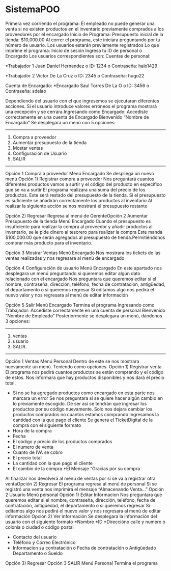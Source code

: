 # SistemaPOO
Primera vez corriendo el programa:
El empleado no puede generar una venta si no existen productos en el inventario
previamente comprados a los proveedores por el encargado
Inicio de Programa:
Presupuesto inicial de la tienda: $10,000.00
Al correr el programa, este iniciara preguntando por tu número de usuario. Los usuarios
estarán previamente registrados
Lo que imprime el programa:
Inicio de sesión
Ingresa tu ID de personal o Encargado
Los usuarios correspondientes son:
Cuentas de personal:

*Trabajador 1 Juan Daniel Hernandez
	o ID: 1234
	o Contraseña: halo1429

*Trabajador 2 Victor De La Cruz
	o ID: 2345
	o Contraseña: hugo22

Cuenta de Encargado:
*Encargado Saul Torres De La O
	o ID: 3456
	o Contraseña: sdelao


Dependiendo del usuario con el que ingresemos se ejecutaran diferentes
acciones. Si el usuario introduce valores erróneos el programa mostrará una excepción
y se cerrara.Ingresando como Encargado:
Accediste correctamente en una cuenta de Encargado
Bienvenido “Nombre de Encargado” 
Se desplegara un menú con 5 opciones:
************************************************
1) Compra a proveedor
2) Aumentar presupuesto de la tienda
3) Mostar ventas
4) Configuración de Usuario
5) SALIR
************************************************
Opción 1 Compra a proveedor Menú Encargado
Se despliega un nuevo menú
Opción 1) Registrar compra a proveedor
Nos preguntará cuantos diferentes productos vamos a surtir y el código del producto en
específico que se va a surtir
El programa realizara una suma del precio de los productos. Este será restado del
presupuesto de la tienda. Si el presupuesto es suficiente se añadirán correctamente los
productos al inventario
Al realizar la siguiente acción se nos mostrará el presupuesto restante

Opción 2) Regresar
Regresa al menú de GerenteOpción 2 Aumentar Presupuesto de la tienda Menú Encargado
Cuando el presupuesto es insuficiente para realizar la compra al proveedor y
añadir productos al inventario, se le pide dinero al tesorero para realizar la compra
Este
manda
$100,000.00
que serán agregados al presupuesto de tienda.Permitiéndonos comprar más producto para el inventario.


Opción 3 Mostrar Ventas Menú Encargado
Nos mostrara los tickets de las ventas realizadas y nos regresara al menú de
encargado

Opción 4 Configuración de usuario Menú Encargado
En este apartado nos desplegara un menú preguntando si queremos editar algún
dato relacionado con el encargado
Nos preguntara que queremos editar si el nombre, contraseña, dirección, teléfono,
fecha de contratación, antigüedad, el departamento o si queremos regresar
Si editamos algo nos pedirá el nuevo valor y nos regresara al menú de editar
información

Opción 5 Salir Menú Encargado
Termina el programa
Ingresando como Trabajador:
Accediste correctamente en una cuenta de personal
Bienvenido “Nombre de Empleado” 
Posteriormente se desplegara un menú, dándonos 3 opciones:
************************************************
1) ventas
2) usuario
3) SALIR.
************************************************
Opción 1 Ventas Menú Personal
Dentro de este se nos mostrara nuevamente un menú. Teniendo como opciones.
Opción 1) Registrar venta
El programa nos pedirá cuantos productos se están comprando y el código de estos.
Nos informara que hay productos disponibles y nos dará el precio total.
* Si no se ha agregado productos como encargado en esta parte nos marcara un error
Se nos preguntara si se quiere hacer algún cambio en lo previamente escogido.
De ser así se tendrán que ingresar los productos por su código nuevamente. Solo nos
dejara cambiar los productos comprados no cuantos estamos comprando
Ingresamos la cantidad con la que pago el cliente
Se genera el TicketDigital de la compra con el siguiente formato
* Hora de la compra
* Fecha
* El código y precio de los productos comprados
* El numero de venta
* Cuanto de IVA se cobro
* El precio total
* La cantidad con la que pago el cliente
* El cambio de la compra
*El Mensaje “Gracias por su compra 

Al finalizar nos devolverá al menú de ventas por si se va a registrar otra ventaOpción 2) Regresar
El programa regresa al menú de personal
Si se registró una venta nos imprimirá el mensaje “Almacenando Venta...”
Opción 2 Usuario Menú personal
Opción 1) Editar Informacion
Nos preguntara que queremos editar si el nombre, contraseña, dirección, teléfono,
fecha de contratación, antigüedad, el departamento o si queremos regresar
Si editamos algo nos pedirá el nuevo valor y nos regresara al menú de editar
información
Opción 2) Ver información
Se desplegara la información del usuario con el siguiente formato
*Nombre
*ID
*Direccióno calle y numero o colonia o ciudad o código postal
- Contacto del usuario
- Teléfono y Correo Electrónico
- Informacion su contratación o Fecha de contratación o Antigüedado Departamento o Sueldo

Opción 3) Regresar
Opción 3 SALIR Menú Personal
Termina el programa
